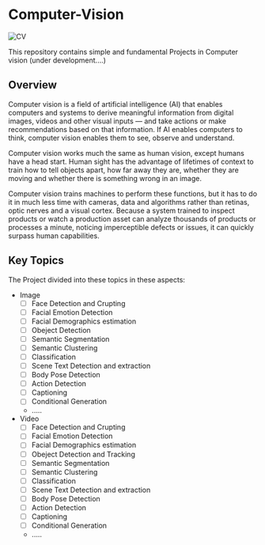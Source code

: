 # Computer-Vision
![CV](https://github.com/Aliarcher/Computer-Vision/assets/53465519/33bb28ca-988b-4917-a05c-0d7c65630c7e)


This repository contains simple and fundamental Projects in Computer vision (under development....)

## Overview
Computer vision is a field of artificial intelligence (AI) that enables computers and systems to derive meaningful information from digital images, videos and other visual inputs — and take actions or make recommendations based on that information. If AI enables computers to think, computer vision enables them to see, observe and understand.

Computer vision works much the same as human vision, except humans have a head start. Human sight has the advantage of lifetimes of context to train how to tell objects apart, how far away they are, whether they are moving and whether there is something wrong in an image.

Computer vision trains machines to perform these functions, but it has to do it in much less time with cameras, data and algorithms rather than retinas, optic nerves and a visual cortex. Because a system trained to inspect products or watch a production asset can analyze thousands of products or processes a minute, noticing imperceptible defects or issues, it can quickly surpass human capabilities.

## Key Topics
The Project divided into these topics in these aspects:
* Image
  - [ ] Face Detection and Crupting
  - [ ] Facial Emotion Detection
  - [ ] Facial Demographics estimation
  - [ ] Obeject Detection
  - [ ] Semantic Segmentation
  - [ ] Semantic Clustering
  - [ ] Classification
  - [ ] Scene Text Detection and extraction
  - [ ] Body Pose Detection
  - [ ] Action Detection
  - [ ] Captioning
  - [ ] Conditional Generation
  * .....
* Video
  - [ ] Face Detection and Crupting
  - [ ] Facial Emotion Detection
  - [ ] Facial Demographics estimation
  - [ ] Obeject Detection and Tracking
  - [ ] Semantic Segmentation
  - [ ] Semantic Clustering
  - [ ] Classification
  - [ ] Scene Text Detection and extraction
  - [ ] Body Pose Detection
  - [ ] Action Detection
  - [ ] Captioning
  - [ ] Conditional Generation
  * .....
